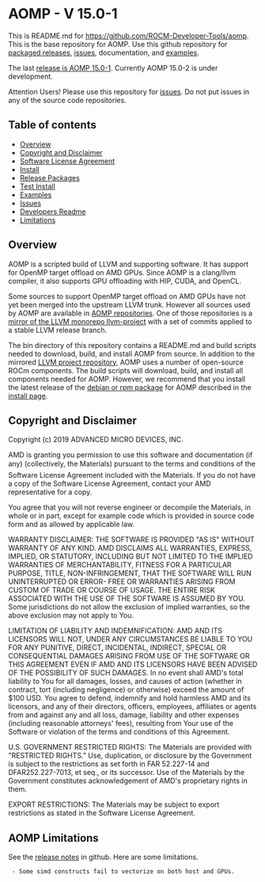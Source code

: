AOMP - V 15.0-1
==============

This is README.md for https://github.com/ROCM-Developer-Tools/aomp.
This is the base repository for AOMP. Use this github repository for
[packaged releases](https://github.com/ROCm-Developer-Tools/aomp/releases),
[issues](https://github.com/ROCm-Developer-Tools/aomp/issues),
documentation, and
[examples](https://github.com/ROCm-Developer-Tools/aomp/tree/master/examples).

The last [release is AOMP 15.0-1](https://github.com/ROCm-Developer-Tools/aomp/releases).
Currently AOMP 15.0-2 is under development.

Attention Users!  Please use this repository for [issues](https://github.com/ROCm-Developer-Tools/aomp/issues).
Do not put issues in any of the source code repositories.

Table of contents
-----------------

- [Overview](#Overview)
- [Copyright and Disclaimer](#Copyright)
- [Software License Agreement](LICENSE)
- [Install](docs/INSTALL.md)
- [Release Packages](https://github.com/ROCm-Developer-Tools/aomp/releases)
- [Test Install](docs/TESTINSTALL.md)
- [Examples](examples)
- [Issues](https://github.com/ROCm-Developer-Tools/aomp/issues)
- [Developers Readme](bin/README.md)
- [Limitations](#Limitations)

## Overview

<A NAME="Overview">

AOMP is a scripted build of LLVM and supporting software. It has support for OpenMP target offload on AMD GPUs.
Since AOMP is a clang/llvm compiler, it also supports GPU offloading with HIP, CUDA, and OpenCL.

Some sources to support OpenMP target offload on AMD GPUs have not yet been merged into the upstream LLVM trunk.
However all sources used by AOMP are available in [AOMP repositories](https://github.com/ROCm-Developer-Tools/aomp/blob/master/bin/README.md#repositories).
One of those repositories is a
[mirror of the LLVM monorepo llvm-project](https://github.com/ROCm-Developer-Tools/llvm-project)
with a set of commits applied to a stable LLVM release branch.

The bin directory of this repository contains a README.md and build scripts needed to download, build, and install AOMP from source.
In addition to the  mirrored [LLVM project repository](https://github.com/ROCm-Developer-Tools/llvm-project),
AOMP uses a number of open-source ROCm components. The build scripts will download, build, and install all components needed for AOMP.
However, we recommend that you install the latest release of the [debian or rpm package](https://github.com/ROCm-Developer-Tools/aomp/releases) for AOMP described in the [install page](docs/INSTALL.md).

## Copyright and Disclaimer

<A NAME="Copyright">

Copyright (c) 2019 ADVANCED MICRO DEVICES, INC.

AMD is granting you permission to use this software and documentation (if any) (collectively, the 
Materials) pursuant to the terms and conditions of the Software License Agreement included with the 
Materials.  If you do not have a copy of the Software License Agreement, contact your AMD 
representative for a copy.

You agree that you will not reverse engineer or decompile the Materials, in whole or in part, except for 
example code which is provided in source code form and as allowed by applicable law.

WARRANTY DISCLAIMER: THE SOFTWARE IS PROVIDED "AS IS" WITHOUT WARRANTY OF ANY 
KIND.  AMD DISCLAIMS ALL WARRANTIES, EXPRESS, IMPLIED, OR STATUTORY, INCLUDING BUT NOT 
LIMITED TO THE IMPLIED WARRANTIES OF MERCHANTABILITY, FITNESS FOR A PARTICULAR 
PURPOSE, TITLE, NON-INFRINGEMENT, THAT THE SOFTWARE WILL RUN UNINTERRUPTED OR ERROR-
FREE OR WARRANTIES ARISING FROM CUSTOM OF TRADE OR COURSE OF USAGE.  THE ENTIRE RISK 
ASSOCIATED WITH THE USE OF THE SOFTWARE IS ASSUMED BY YOU.  Some jurisdictions do not 
allow the exclusion of implied warranties, so the above exclusion may not apply to You. 

LIMITATION OF LIABILITY AND INDEMNIFICATION:  AMD AND ITS LICENSORS WILL NOT, 
UNDER ANY CIRCUMSTANCES BE LIABLE TO YOU FOR ANY PUNITIVE, DIRECT, INCIDENTAL, 
INDIRECT, SPECIAL OR CONSEQUENTIAL DAMAGES ARISING FROM USE OF THE SOFTWARE OR THIS 
AGREEMENT EVEN IF AMD AND ITS LICENSORS HAVE BEEN ADVISED OF THE POSSIBILITY OF SUCH 
DAMAGES.  In no event shall AMD's total liability to You for all damages, losses, and 
causes of action (whether in contract, tort (including negligence) or otherwise) 
exceed the amount of $100 USD.  You agree to defend, indemnify and hold harmless 
AMD and its licensors, and any of their directors, officers, employees, affiliates or 
agents from and against any and all loss, damage, liability and other expenses 
(including reasonable attorneys' fees), resulting from Your use of the Software or 
violation of the terms and conditions of this Agreement.  

U.S. GOVERNMENT RESTRICTED RIGHTS: The Materials are provided with "RESTRICTED RIGHTS." 
Use, duplication, or disclosure by the Government is subject to the restrictions as set 
forth in FAR 52.227-14 and DFAR252.227-7013, et seq., or its successor.  Use of the 
Materials by the Government constitutes acknowledgement of AMD's proprietary rights in them.

EXPORT RESTRICTIONS: The Materials may be subject to export restrictions as stated in the 
Software License Agreement.

## AOMP Limitations

<A NAME="Limitations">

See the [release notes](https://github.com/ROCm-Developer-Tools/aomp/releases) in github.  Here are some limitations.

```
 - Some simd constructs fail to vectorize on both host and GPUs.
```
